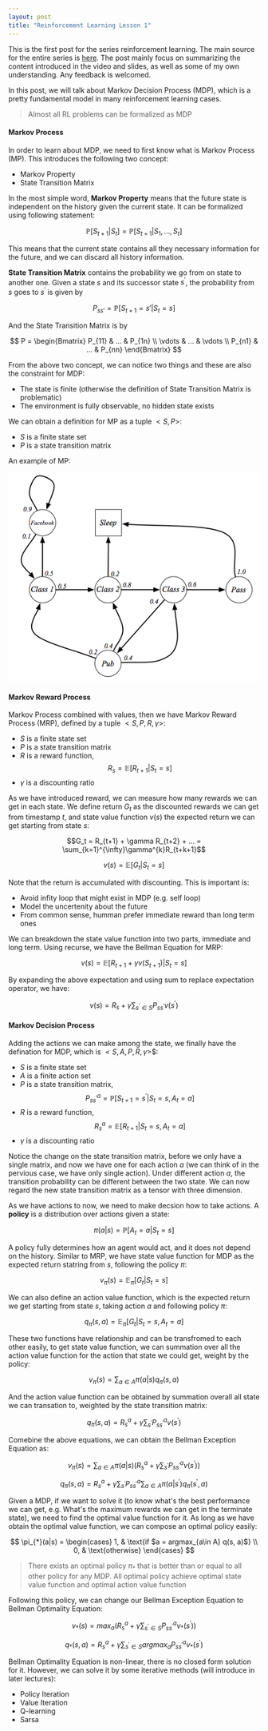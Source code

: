```yaml
---
layout: post
title: "Reinforcement Learning Lesson 1"
---
```

This is the first post for the series reinforcement learning. The main source for the entire series is [here](http://www0.cs.ucl.ac.uk/staff/D.Silver/web/Teaching.html). The post mainly focus on summarizing the content introduced in the video and slides, as well as some of my own understanding. Any feedback is welcomed.

In this post, we will talk about Markov Decision Process (MDP), which is a pretty fundamental model in many reinforcement learning cases.
> Almost all RL problems can be formalized as MDP

#### Markov Process
In order to learn about MDP, we need to first know what is Markov Process (MP). This introduces the following two concept:
* Markov Property
* State Transition Matrix

In the most simple word, **Markov Property** means that the future state is independent on the history given the current state. It can be formalized using following statement:

$$\mathbb{P}[S_{t+1}|S_{t}] = \mathbb{P}[S_{t+1}|S_1, ..., S_t]$$

This means that the current state contains all they necessary information for the future, and we can discard all history information.

**State Transition Matrix** contains the probability we go from on state to another one. Given a state $s$ and its successor state $s^\prime$, the probability from $s$ goes to $s^\prime$ is given by

$$P_{ss\prime} = \mathbb{P}[S_{t+1}=s\prime|S_{t}=s]$$

And the State Transition Matrix is by

$$
P =
\begin{Bmatrix}
P_{11} & ... & P_{1n} \\
\vdots & ... & \vdots \\
P_{n1} & ... & P_{nn}
\end{Bmatrix}
$$

From the above two concept, we can notice two things and these are also the constraint for MDP:
* The state is finite (otherwise the definition of State Transition Matrix is problematic)
* The environment is fully observable, no hidden state exists

We can obtain a definition for MP as a tuple $<S, P>$:
* $S$ is a finite state set
* $P$ is a state transition matrix

An example of MP:

![Markov Process](/assets/mdp.png)

#### Markov Reward Process
Markov Process combined with values, then we have Markov Reward Process (MRP), defined by a tuple $<S, P, R, \gamma>$:
* $S$ is a finite state set
* $P$ is a state transition matrix
* $R$ is a reward function,
$$R_{s} = \mathbb{E}[R_{t+1}|S_{t}=s]$$
* $\gamma$ is a discounting ratio

As we have introduced reward, we can measure how many rewards we can get in each state. We define return $G_t$ as the discounted rewards we can get from timestamp $t$, and state value function $v(s)$ the expected return we can get starting from state $s$:

$$G_t = R_{t+1} + \gamma R_{t+2} + ... = \sum_{k=1}^{\infty}\gamma^{k}R_{t+k+1}$$

$$v(s) = \mathbb{E}[G_t|S_t=s]$$

Note that the return is accumulated with discounting. This is important is:
* Avoid infity loop that might exist in MDP (e.g. self loop)
* Model the uncertenity about the future
* From common sense, humman prefer immediate reward than long term ones

We can breakdown the state value function into two parts, immediate and long term. Using recurse, we have the Bellman Equation for MRP:

$$v(s) = \mathbb{E}[R_{t+1} + \gamma v(S_{t+1})|S_t=s]$$

By expanding the above expectation and using sum to replace expectation operator, we have:

$$v(s) = R_s + \gamma\sum_{s^\prime\in S}P_{ss^\prime}v(s^\prime)$$

#### Markov Decision Process
Adding the actions we can make among the state, we finally have the defination for MDP, which is $<S, A, P, R, \gamma>$$:
* $S$ is a finite state set
* $A$ is a finite action set
* $P$ is a state transition matrix,
$$P_{ss^\prime}^a = \mathbb{P}[S_{t+1}=s^\prime|S_{t}=s, A_t=a]$$
* $R$ is a reward function,
$$R_{s}^a = \mathbb{E}[R_{t+1}|S_{t}=s, A_t=a]$$
* $\gamma$ is a discounting ratio

Notice the change on the state transition matrix, before we only have a single matrix, and now we have one for each action $a$ (we can think of in the pervious case, we have only single action). Under different action $a$, the transition probability can be different between the two state. We can now regard the new state transition matrix as a tensor with three dimension.

As we have actions to now, we need to make decsion how to take actions. A **policy** is a distribution over actions given a state:

$$\pi(a|s) = \mathbb{P}[A_t=a|S_t=s]$$

A policy fully determines how an agent would act, and it does not depend on the history. Similar to MRP, we have state value function for MDP as the expected return statring from $s$, following the policy $\pi$:

$$v_{\pi}(s) = \mathbb{E}_{\pi}[G_t|S_t=s]$$

We can also define an action value function, which is the expected return we get starting from state $s$, taking action $a$ and following policy $\pi$:

$$q_{\pi}(s, a) = \mathbb{E}_{\pi}[G_t|S_t=s, A_t=a]$$

These two functions have relationship and can be transfromed to each other easily, to get state value function, we can summation over all the action value function for the action that state we could get, weight by the policy:

$$v_\pi(s) = \sum_{a\in A}\pi(a|s)q_{\pi}(s, a)$$

And the action value function can be obtained by summation overall all state we can transation to, weighted by the state transition matrix:

$$q_\pi(s, a) = R_s^a + \gamma\sum_{s^\prime}P_{ss^\prime}^a v(s^\prime)$$

Comebine the above equations, we can obtain the Bellman Exception Equation as:

$$v_\pi(s) = \sum_{a\in A}\pi(a|s)(R_s^a + \gamma\sum_{s^\prime}P_{ss^\prime}^a v(s^\prime))$$

$$q_\pi(s, a) = R_s^a + \gamma\sum_{s^\prime}P_{ss^\prime}^a \sum_{a\in A}\pi(a|s^\prime)q_{\pi}(s^\prime, a)$$

Given a MDP, if we want to solve it (to know what's the best performance we can get, e.g. What's the maximum rewards we can get in the terminate state), we need to find the optimal value function for it. As long as we have obtain the optimal value function, we can compose an optimal policy easily:

$$
\pi_{*}(a|s) =
\begin{cases}
1,  & \text{if $a = argmax_{a\in A} q(s, a)$} \\
0, & \text{otherwise}
\end{cases}
$$

> There exists an optimal policy $\pi_{*}$ that is better than or equal to all other policy for any MDP. All optimal policy achieve optimal state value function and optimal action value function

Following this policy, we can change our Bellman Exception Equation to Bellman Optimality Equation:

$$v_*(s)=max_{a}(R_s^a + \gamma\sum_{s^\prime\in S}P_{ss^\prime}^a v_*(s^\prime))$$

$$q_*(s, a)=R_s^a + \gamma\sum_{s^\prime\in S} argmax_{a} P_{ss^\prime}^a v_*(s^\prime)$$

Bellman Optimality Equation is non-linear, there is no closed form solution for it. However, we can solve it by some iterative methods (will introduce in later lectures):
* Policy Iteration
* Value Iteration
* Q-learning
* Sarsa
